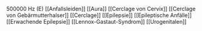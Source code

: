500000 Hz (E)
[[Anfallsleiden]]
[[Aura]]
[[Cerclage von Cervix]]
[[Cerclage von Gebärmutterhalser]]
[[Cerclage]]
[[Epilepsie]]
[[Epileptische Anfälle]]
[[Erwachende Epilepsie]]
[[Lennox-Gastaut-Syndrom]]
[[Urogenitalen]]